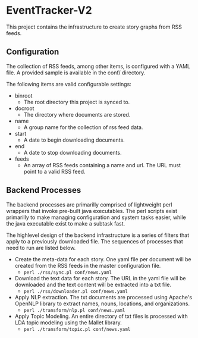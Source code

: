 EventTracker-V2
===============

This project contains the infrastructure to create story graphs from RSS feeds.

Configuration
------------
The collection of RSS feeds, among other items, is configured with a YAML file.  A provided sample is available in the conf/ directory.

The following items are valid configurable settings:
* binroot
  * The root directory this project is synced to.
* docroot
  * The directory where documents are stored.
* name
  * A group name for the collection of rss feed data.
* start
  * A date to begin downloading documents.
* end
  * A date to stop downloading documents.
* feeds
  * An array of RSS feeds containing a name and url.  The URL must point to a valid RSS feed.

Backend Processes
-----------------
The backend processes are primarilly comprised of lightweight perl wrappers that invoke pre-built java executables.  The perl scripts exist primarilly to make managing configuration and system tasks easier, while the java executable exist to make a subtask fast.  

The highlevel design of the backend infrastructure is a series of filters that apply to a previously downloaded file.  The sequences of processes that need to run are listed below.

* Create the meta-data for each story.  One yaml file per document will be created from the RSS feeds in the master configuration file.
  * `perl ./rss/sync.pl conf/news.yaml`
* Download the text data for each story.  The URL in the yaml file will be downloaded and the text content will be extracted into a txt file.
  * `perl ./rss/downloader.pl conf/news.yaml`
* Apply NLP extraction.  The txt documents are processed using Apache's OpenNLP library to extract names, nouns, locations, and organizations.
  * `perl ./transform/nlp.pl conf/news.yaml`
* Apply Topic Modeling.  An entire directory of txt files is processed with LDA topic modeling using the Mallet library.  
  * `perl ./transform/topic.pl conf/news.yaml` 


